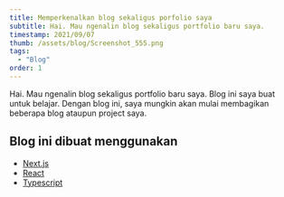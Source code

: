 ```yaml
---
title: Memperkenalkan blog sekaligus porfolio saya
subtitle: Hai. Mau ngenalin blog sekaligus portfolio baru saya.
timestamp: 2021/09/07
thumb: /assets/blog/Screenshot_555.png
tags:
  - "Blog"
order: 1
---
```


Hai. Mau ngenalin blog sekaligus portfolio baru saya.
Blog ini saya buat untuk belajar.
Dengan blog ini, saya mungkin akan mulai membagikan beberapa blog ataupun project saya.

## Blog ini dibuat menggunakan

- [Next.js](https://nextjs.org/)
- [React](https://reactjs.org/)
- [Typescript](https://www.typescriptlang.org/)
